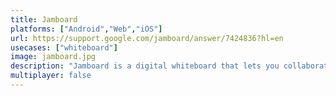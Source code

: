 ```yaml
---
title: Jamboard
platforms: ["Android","Web","iOS"]
url: https://support.google.com/jamboard/answer/7424836?hl=en
usecases: ["whiteboard"]
image: jamboard.jpg
description: "Jamboard is a digital whiteboard that lets you collaborate in real time using either the Jamboard device (a 55-inch digital whiteboard that works with G Suite services), web browser or mobile app."
multiplayer: false
---
```

